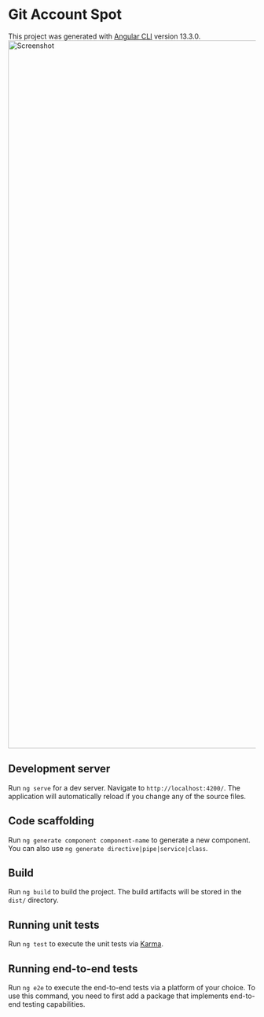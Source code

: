 # Git Account Spot

This project was generated with [Angular CLI](https://github.com/angular/angular-cli) version 13.3.0.
<img width="1440" alt="Screenshot" src="https://user-images.githubusercontent.com/99796872/164171732-8953feba-467f-4160-a622-fe912c3c9514.png">

## Development server

Run `ng serve` for a dev server. Navigate to `http://localhost:4200/`. The application will automatically reload if you change any of the source files.

## Code scaffolding

Run `ng generate component component-name` to generate a new component. You can also use `ng generate directive|pipe|service|class`.

## Build

Run `ng build` to build the project. The build artifacts will be stored in the `dist/` directory.

## Running unit tests

Run `ng test` to execute the unit tests via [Karma](https://karma-runner.github.io).

## Running end-to-end tests

Run `ng e2e` to execute the end-to-end tests via a platform of your choice. To use this command, you need to first add a package that implements end-to-end testing capabilities.


